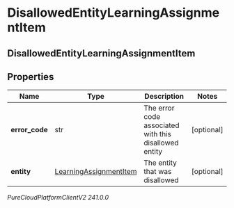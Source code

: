 # DisallowedEntityLearningAssignmentItem

## DisallowedEntityLearningAssignmentItem

## Properties

|Name | Type | Description | Notes|
|------------ | ------------- | ------------- | -------------|
| **error_code** | str | The error code associated with this disallowed entity | [optional] |
| **entity** | [LearningAssignmentItem](LearningAssignmentItem) | The entity that was disallowed | [optional] |



_PureCloudPlatformClientV2 241.0.0_
